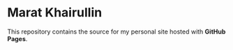 # Marat Khairullin

This repository contains the source for my personal site hosted with **GitHub Pages**.
